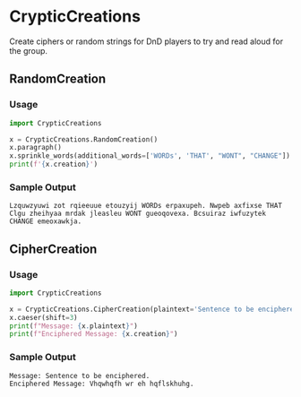 # CrypticCreations
Create ciphers or random strings for DnD players to try and read aloud for the group.

## RandomCreation
### Usage
```python
import CrypticCreations

x = CrypticCreations.RandomCreation()
x.paragraph()
x.sprinkle_words(additional_words=['WORDs', 'THAT', "WONT", "CHANGE"])
print(f'{x.creation}')
```
### Sample Output
```text
Lzquwzyuwi zot rqieeuue etouzyij WORDs erpaxupeh. Nwpeb axfixse THAT Clgu zheihyaa mrdak jleasleu WONT gueoqovexa. Bcsuiraz iwfuzytek CHANGE emeoxawkja.
```

## CipherCreation
### Usage
```python
import CrypticCreations

x = CrypticCreations.CipherCreation(plaintext='Sentence to be enciphered.')
x.caeser(shift=3)
print(f"Message: {x.plaintext}")
print(f"Enciphered Message: {x.creation}")
```

### Sample Output
```text
Message: Sentence to be enciphered.
Enciphered Message: Vhqwhqfh wr eh hqflskhuhg.
```